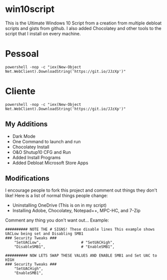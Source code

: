 # win10script
This is the Ultimate Windows 10 Script from a creation from multiple debloat scripts and gists from github. I also added Chocolatey and other tools to the script that I install on every machine.

# Pessoal
	powershell -nop -c "iex(New-Object Net.WebClient).DownloadString('https://git.io/JJzXp')"
# Cliente
	powershell -nop -c "iex(New-Object Net.WebClient).DownloadString('https://git.io/JJzXp')"


## My Additions

- Dark Mode
- One Command to launch and run
- Chocolatey Install
- O&O Shutup10 CFG and Run
- Added Install Programs
- Added Debloat Microsoft Store Apps

## Modifications
I encourage people to fork this project and comment out things they don't like! Here is a list of normal things people change:
- Uninstalling OneDrive (This is on in my script)
- Installing Adobe, Chocolatey, Notepad++, MPC-HC, and 7-Zip

Comment any thing you don't want out... Example:

```
########## NOTE THE # SIGNS! These disable lines This example shows UACLow being set and Disabling SMB1
### Security Tweaks ###
	"SetUACLow",                  # "SetUACHigh",
	"DisableSMB1",                # "EnableSMB1",

########## NOW LETS SWAP THESE VALUES AND ENABLE SMB1 and Set UAC to HIGH
### Security Tweaks ###
	"SetUACHigh",
	"EnableSMB1",
```

